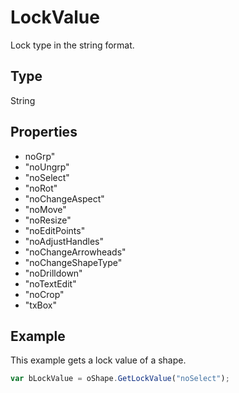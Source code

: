 # LockValue

Lock type in the string format.

## Type

String

## Properties

- noGrp" 
- "noUngrp" 
- "noSelect" 
- "noRot" 
- "noChangeAspect" 
- "noMove" 
- "noResize" 
- "noEditPoints" 
- "noAdjustHandles" 
- "noChangeArrowheads" 
- "noChangeShapeType" 
- "noDrilldown" 
- "noTextEdit" 
- "noCrop" 
- "txBox"

## Example

This example gets a lock value of a shape.

```javascript
var bLockValue = oShape.GetLockValue("noSelect");
```